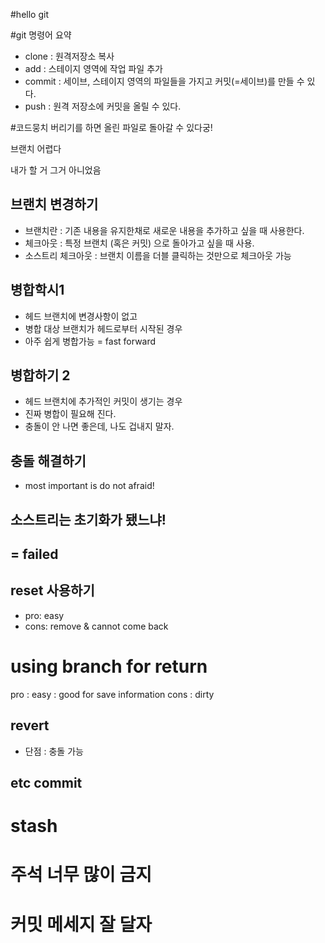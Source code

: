 #hello git

#git 명령어 요약

- clone : 원격저장소 복사
- add : 스테이지 영역에 작업 파일 추가
- commit : 세이브, 스테이지 영역의 파일들을 가지고 커밋(=세이브)를 만들 수 있다.
- push : 원격 저장소에 커밋을 올릴 수 있다.

#코드뭉치 버리기를 하면 올린 파일로 돌아갈 수 있다궁!


브랜치 어렵다

내가 할 거 그거 아니었음

## 브랜치 변경하기

- 브랜치란 : 기존 내용을 유지한채로 새로운 내용을 추가하고 싶을 때 사용한다.
- 체크아웃 : 특정 브랜치 (혹은 커밋) 으로 돌아가고 싶을 때 사용.
- 소스트리 체크아웃 : 브랜치 이름을 더블 클릭하는 것만으로 체크아웃 가능

## 병합학시1

- 헤드 브랜치에 변경사항이 없고
- 병합 대상 브랜치가 헤드로부터 시작된 경우
- 아주 쉽게 병합가능 = fast forward

## 병합하기 2
- 헤드 브랜치에 추가적인 커밋이 생기는 경우
- 진짜 병합이 필요해 진다.
- 충돌이 안 나면 좋은데, 나도 겁내지 말자.

## 충돌 해결하기
- most important is do not afraid!

## 소스트리는 초기화가 됐느냐!

## = failed

## reset 사용하기

- pro: easy
- cons: remove & cannot come back

# using branch for return
pro : easy
    : good for save information
cons : dirty

## revert
- 단점 : 충돌 가능
 
 ## etc commit

 # stash

 # 주석 너무 많이 금지
 # 커밋 메세지 잘  달자
